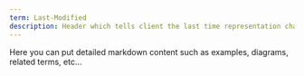 ```yaml
---
term: Last-Modified
description: Header which tells client the last time representation changed. Important for conditional If-Modified-Since requests.
---
```


Here you can put detailed markdown content such as examples, diagrams, related terms, etc... 